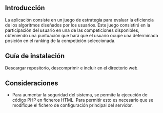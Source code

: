 
## Introducción
La aplicación consiste en un juego de estrategia para evaluar la eficiencia de los algoritmos diseñados por los usuarios.
Este juego consistirá en la participación del usuario en una de las competiciones disponibles, obteniendo una puntuación que hará que el usuario ocupe una determinada posición en el ranking de la competición seleccionada.

## Guía de instalación
Descargar repositorio, descomprimir e incluir en el directorio web.

## Consideraciones
- Para aumentar la seguridad del sistema, se permite la ejecución de código PHP en ficheros HTML. Para permitir esto es necesario que se modifique el fichero de configuración principal del servidor.
